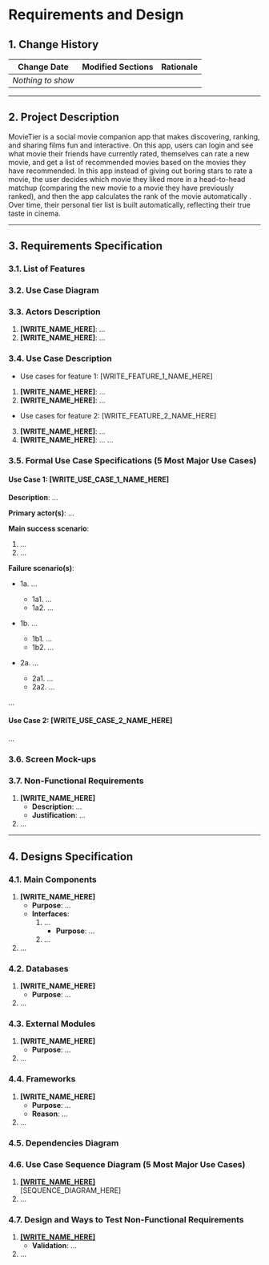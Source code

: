 # Requirements and Design

## 1. Change History

| **Change Date**   | **Modified Sections** | **Rationale** |
| ----------------- | --------------------- | ------------- |
| _Nothing to show_ |

---

## 2. Project Description

MovieTier is a social movie companion app that makes discovering, ranking, and sharing films fun and interactive. On this app, users can login and see what movie their friends have currently rated, themselves can rate a new movie, and get a list of recommended movies based on the movies they have recommended.
In this app instead of giving out boring stars to rate a movie, the user decides which movie they liked more in a head-to-head matchup (comparing the new movie to a movie they have previously ranked), and then the app calculates the rank of the movie automatically . Over time, their personal tier list is built automatically, reflecting their true taste in cinema.

---

## 3. Requirements Specification

### **3.1. List of Features**

### **3.2. Use Case Diagram**

### **3.3. Actors Description**

1. **[WRITE_NAME_HERE]**: ...
2. **[WRITE_NAME_HERE]**: ...

### **3.4. Use Case Description**

- Use cases for feature 1: [WRITE_FEATURE_1_NAME_HERE]

1. **[WRITE_NAME_HERE]**: ...
2. **[WRITE_NAME_HERE]**: ...

- Use cases for feature 2: [WRITE_FEATURE_2_NAME_HERE]

3. **[WRITE_NAME_HERE]**: ...
4. **[WRITE_NAME_HERE]**: ...
   ...

### **3.5. Formal Use Case Specifications (5 Most Major Use Cases)**

<a name="uc1"></a>

#### Use Case 1: [WRITE_USE_CASE_1_NAME_HERE]

**Description**: ...

**Primary actor(s)**: ...

**Main success scenario**:

1. ...
2. ...

**Failure scenario(s)**:

- 1a. ...

  - 1a1. ...
  - 1a2. ...

- 1b. ...
  - 1b1. ...
  - 1b2. ...
- 2a. ...
  - 2a1. ...
  - 2a2. ...

...

<a name="uc2"></a>

#### Use Case 2: [WRITE_USE_CASE_2_NAME_HERE]

...

### **3.6. Screen Mock-ups**

### **3.7. Non-Functional Requirements**

<a name="nfr1"></a>

1. **[WRITE_NAME_HERE]**
   - **Description**: ...
   - **Justification**: ...
2. ...

---

## 4. Designs Specification

### **4.1. Main Components**

1. **[WRITE_NAME_HERE]**
   - **Purpose**: ...
   - **Interfaces**:
     1. ...
        - **Purpose**: ...
     2. ...
2. ...

### **4.2. Databases**

1. **[WRITE_NAME_HERE]**
   - **Purpose**: ...
2. ...

### **4.3. External Modules**

1. **[WRITE_NAME_HERE]**
   - **Purpose**: ...
2. ...

### **4.4. Frameworks**

1. **[WRITE_NAME_HERE]**
   - **Purpose**: ...
   - **Reason**: ...
2. ...

### **4.5. Dependencies Diagram**

### **4.6. Use Case Sequence Diagram (5 Most Major Use Cases)**

1. [**[WRITE_NAME_HERE]**](#uc1)\
   [SEQUENCE_DIAGRAM_HERE]
2. ...

### **4.7. Design and Ways to Test Non-Functional Requirements**

1. [**[WRITE_NAME_HERE]**](#nfr1)
   - **Validation**: ...
2. ...
